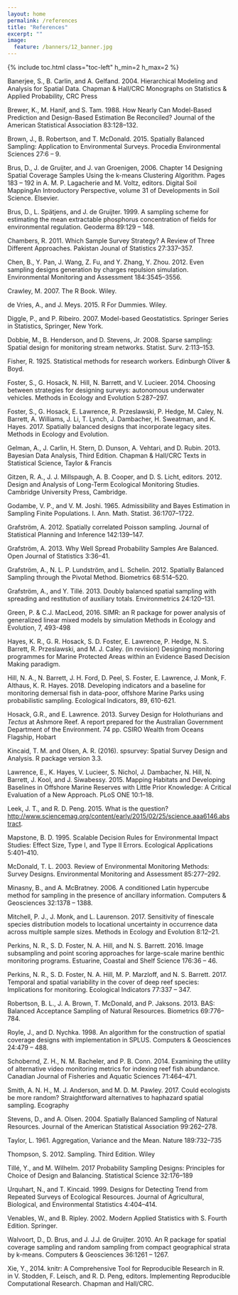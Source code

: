 ```yaml
---
layout: home
permalink: /references
title: "References"
excerpt: ""
image:
  feature: /banners/12_banner.jpg
---
```

{% include toc.html class="toc-left" h_min=2 h_max=2 %}

Banerjee, S., B. Carlin, and A. Gelfand. 2004. Hierarchical Modeling and Analysis for Spatial Data. Chapman & Hall/CRC Monographs on Statistics & Applied Probability, CRC Press

Brewer, K., M. Hanif, and S. Tam. 1988. How Nearly Can Model-Based Prediction and Design-Based Estimation Be Reconciled? Journal of the American Statistical Association 83:128–132.

Brown, J., B. Robertson, and T. McDonald. 2015. Spatially Balanced Sampling: Application to Environmental Surveys. Procedia Environmental Sciences 27:6 – 9.

Brus, D., J. de Gruijter, and J. van Groenigen, 2006. Chapter 14 Designing Spatial Coverage Samples Using the k-means Clustering Algorithm. Pages 183 – 192 in A. M. P. Lagacherie and M. Voltz, editors. Digital Soil MappingAn Introductory Perspective, volume 31 of Developments in Soil Science. Elsevier.

Brus, D., L. Spätjens, and J. de Gruijter. 1999. A sampling scheme for estimating the mean extractable phosphorus concentration of fields for environmental regulation. Geoderma 89:129 – 148.

Chambers, R. 2011. Which Sample Survey Strategy? A Review of Three Different Approaches. Pakistan Jounal of Statistics 27:337–357.

Chen, B., Y. Pan, J. Wang, Z. Fu, and Y. Zhang, Y. Zhou. 2012. Even sampling designs generation by charges repulsion simulation. Environmental Monitoring and Assessment 184:3545–3556.

Crawley, M. 2007. The R Book. Wiley.

de Vries, A., and J. Meys. 2015. R For Dummies. Wiley.

Diggle, P., and P. Ribeiro. 2007. Model-based Geostatistics. Springer Series in Statistics, Springer, New York.

Dobbie, M., B. Henderson, and D. Stevens, Jr. 2008. Sparse sampling: Spatial design for monitoring stream networks. Statist. Surv. 2:113–153.

Fisher, R. 1925. Statistical methods for research workers. Edinburgh Oliver & Boyd.

Foster, S., G. Hosack, N. Hill, N. Barrett, and V. Lucieer. 2014. Choosing between strategies for designing surveys: autonomous underwater vehicles. Methods in Ecology and Evolution 5:287–297.

Foster, S., G. Hosack, E. Lawrence, R. Przeslawski, P. Hedge, M. Caley, N. Barrett, A. Williams, J. Li, T. Lynch, J. Dambacher, H. Sweatman, and K. Hayes. 2017. Spatially balanced designs that incorporate legacy sites. Methods in Ecology and Evolution.

Gelman, A., J. Carlin, H. Stern, D. Dunson, A. Vehtari, and D. Rubin. 2013. Bayesian Data Analysis, Third Edition. Chapman & Hall/CRC Texts in Statistical Science, Taylor & Francis

Gitzen, R. A., J. J. Millspaugh, A. B. Cooper, and D. S. Licht, editors. 2012. Design and Analysis of Long-Term Ecological Monitoring Studies. Cambridge University Press, Cambridge.

Godambe, V. P., and V. M. Joshi. 1965. Admissibility and Bayes Estimation in Sampling Finite Populations. I. Ann. Math. Statist. 36:1707–1722.

Grafström, A. 2012. Spatially correlated Poisson sampling. Journal of Statistical Planning and Inference 142:139–147.

Grafström, A. 2013. Why Well Spread Probability Samples Are Balanced. Open Journal of Statistics 3:36–41.

Grafström, A., N. L. P. Lundström, and L. Schelin. 2012. Spatially Balanced Sampling through the Pivotal Method. Biometrics 68:514–520.

Grafström, A., and Y. Tillé. 2013. Doubly balanced spatial sampling with spreading and restitution of auxiliary totals. Environmetrics 24:120–131.

Green, P. & C.J. MacLeod, 2016. SIMR: an R package for power analysis of generalized linear mixed models by simulation Methods in Ecology and Evolution, 7, 493-498

Hayes, K. R., G. R. Hosack, S. D. Foster, E. Lawrence, P. Hedge, N. S. Barrett, R. Przeslawski, and M. J. Caley. (in revision)  Designing monitoring programmes for Marine Protected Areas within an Evidence Based Decision Making paradigm.

Hill, N. A., N. Barrett, J. H. Ford, D. Peel, S. Foster, E. Lawrence, J. Monk, F. Althaus, K. R. Hayes. 2018. Developing indicators and a baseline for monitoring demersal fish in data-poor, offshore Marine Parks using probabilistic sampling. Ecological Indicators, 89, 610-621.

Hosack, G.R., and E. Lawrence. 2013. Survey Design for Holothurians and *Tectus* at Ashmore Reef.  A report prepared for the Australian Government Department of the Environment.  74 pp. CSIRO Wealth from Oceans Flagship, Hobart

Kincaid, T. M. and Olsen, A. R. (2016). spsurvey: Spatial Survey Design and Analysis. R package version  3.3.

Lawrence, E., K. Hayes, V. Lucieer, S. Nichol, J. Dambacher, N. Hill, N. Barrett, J. Kool, and J. Siwabessy. 2015. Mapping Habitats and Developing Baselines in Offshore Marine Reserves with Little Prior Knowledge: A Critical Evaluation of a New Approach. PLoS ONE 10:1–18.

Leek, J. T., and R. D. Peng. 2015. What is the question? http://www.sciencemag.org/content/early/2015/02/25/science.aaa6146.abstract.

Mapstone, B. D. 1995. Scalable Decision Rules for Environmental Impact Studies: Effect Size, Type I, and Type II Errors. Ecological Applications 5:401–410.

McDonald, T. L. 2003. Review of Environmental Monitoring Methods: Survey Designs. Environmental Monitoring and Assessment 85:277–292.

Minasny, B., and A. McBratney. 2006. A conditioned Latin hypercube method for sampling in the presence of ancillary information. Computers & Geosciences 32:1378 – 1388.

Mitchell, P. J., J. Monk, and L. Laurenson. 2017. Sensitivity of finescale species distribution models to locational uncertainty in occurrence data across multiple sample sizes. Methods in Ecology and Evolution 8:12–21.

Perkins, N. R., S. D. Foster, N. A. Hill, and N. S. Barrett. 2016. Image subsampling and point scoring approaches for large-scale marine benthic monitoring programs. Estuarine, Coastal and Shelf Science 176:36 – 46.

Perkins, N. R., S. D. Foster, N. A. Hill, M. P. Marzloff, and N. S. Barrett. 2017. Temporal and spatial variability in the cover of deep reef species: Implications for monitoring. Ecological Indicators 77:337 – 347.

Robertson, B. L., J. A. Brown, T. McDonald, and P. Jaksons. 2013. BAS: Balanced Acceptance Sampling of Natural Resources. Biometrics 69:776–784.

Royle, J., and D. Nychka. 1998. An algorithm for the construction of spatial coverage designs with implementation in SPLUS. Computers & Geosciences 24:479 – 488.

Schobernd, Z. H., N. M. Bacheler, and P. B. Conn. 2014. Examining the utility of alternative video monitoring metrics for indexing reef fish abundance. Canadian Journal of Fisheries and Aquatic Sciences 71:464–471.

Smith, A. N. H., M. J. Anderson, and M. D. M. Pawley. 2017. Could ecologists be more random? Straightforward alternatives to haphazard spatial sampling. Ecography

Stevens, D., and A. Olsen. 2004. Spatially Balanced Sampling of Natural Resources. Journal of the American Statistical Association 99:262–278.

Taylor, L. 1961. Aggregation, Variance and the Mean. Nature 189:732–735

Thompson, S. 2012. Sampling. Third Edition. Wiley

Tillé, Y., and M. Wilhelm. 2017 Probability Sampling Designs: Principles for Choice of Design and Balancing. Statistical Science 32:176–189

Urquhart, N., and T. Kincaid. 1999. Designs for Detecting Trend from Repeated Surveys of Ecological Resources. Journal of Agricultural, Biological, and Environmental Statistics 4:404–414.

Venables, W., and B. Ripley. 2002. Modern Applied Statistics with S. Fourth Edition. Springer.

Walvoort, D., D. Brus, and J. J.J. de Gruijter. 2010. An R package for spatial coverage sampling and random sampling from compact geographical strata by k-means. Computers & Geosciences 36:1261 – 1267.

Xie, Y., 2014. knitr: A Comprehensive Tool for Reproducible Research in R. in V. Stodden, F. Leisch, and R. D. Peng, editors. Implementing Reproducible Computational Research. Chapman and Hall/CRC.
